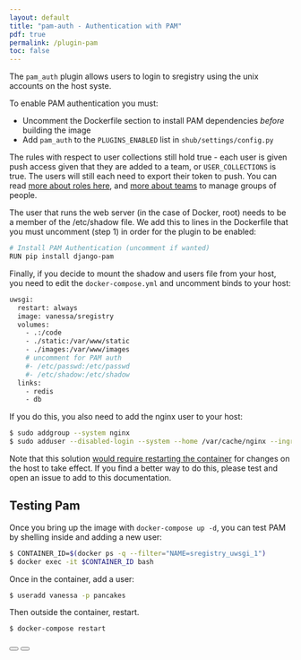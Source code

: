 ```yaml
---
layout: default
title: "pam-auth - Authentication with PAM"
pdf: true
permalink: /plugin-pam
toc: false
---
```


The `pam_auth` plugin allows users to login to sregistry using the unix accounts on 
the host syste.

To enable PAM authentication you must:

  * Uncomment the Dockerfile section to install PAM dependencies *before* building the image
  * Add `pam_auth` to the `PLUGINS_ENABLED` list in `shub/settings/config.py`

The rules with respect to user collections still hold true - each user is given
push access given that they are added to a team, or `USER_COLLECTIONS` is true.
The users will still each need to export their token to push.  You can read [more about roles here](https://singularityhub.github.io/sregistry/setup-roles), and [more about teams](https://singularityhub.github.io/sregistry/setup-teams) to manage groups of people.

The user that runs the web server (in the case of Docker, root) needs to be 
a member of the /etc/shadow file. We add this to lines in the Dockerfile that you
must uncomment (step 1) in order for the plugin to be enabled:

```bash
# Install PAM Authentication (uncomment if wanted)
RUN pip install django-pam
```

Finally, if you decide to mount the shadow and users file from your host,
you need to edit the `docker-compose.yml` and uncomment binds to your host:

```bash
uwsgi:
  restart: always
  image: vanessa/sregistry
  volumes:
    - .:/code
    - ./static:/var/www/static
    - ./images:/var/www/images
    # uncomment for PAM auth
    #- /etc/passwd:/etc/passwd 
    #- /etc/shadow:/etc/shadow
  links:
    - redis
    - db
```

If you do this, you also need to add the nginx user to your host:

```bash
$ sudo addgroup --system nginx
$ sudo adduser --disabled-login --system --home /var/cache/nginx --ingroup nginx nginx
```

Note that this solution [would require restarting the container](https://github.com/jupyterhub/jupyterhub/issues/535) for changes on the host to take effect. If you find
a better way to do this, please test and open an issue to add to this documentation.

## Testing Pam

Once you bring up the image with `docker-compose up -d`, you can test PAM
by shelling inside and adding a new user:

```bash
$ CONTAINER_ID=$(docker ps -q --filter="NAME=sregistry_uwsgi_1")
$ docker exec -it $CONTAINER_ID bash
```

Once in the container, add a user:

```bash
$ useradd vanessa -p pancakes
```

Then outside the container, restart.

```bash
$ docker-compose restart
```

<div>
    <a href="/sregistry/plugin-ldap"><button class="previous-button btn btn-primary"><i class="fa fa-chevron-left"></i> </button></a>
    <a href="/sregistry/plugin-globus"><button class="next-button btn btn-primary"><i class="fa fa-chevron-right"></i> </button></a>
</div><br>

